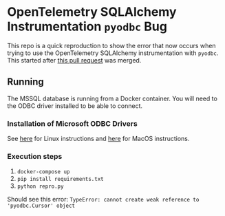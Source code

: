 # OpenTelemetry SQLAlchemy Instrumentation `pyodbc` Bug

This repo is a quick reproduction to show the error that now occurs when
trying to use the OpenTelemetry SQLAlchemy instrumentation with `pyodbc`.
This started after [this pull request][1] was merged.

## Running

The MSSQL database is running from a Docker container. You will need to the ODBC driver installed to be able to connect.

### Installation of Microsoft ODBC Drivers

See [here][2] for Linux instructions and [here][3] for MacOS instructions.

### Execution steps

1. `docker-compose up`
2. `pip install requirements.txt`
3. `python repro.py`

Should see this error: `TypeError: cannot create weak reference to 'pyodbc.Cursor' object`

[1]: https://github.com/open-telemetry/opentelemetry-python-contrib/pull/315
[2]: https://docs.microsoft.com/en-us/sql/connect/odbc/linux-mac/installing-the-microsoft-odbc-driver-for-sql-server?view=sql-server-ver15
[3]: https://docs.microsoft.com/en-us/sql/connect/odbc/linux-mac/install-microsoft-odbc-driver-sql-server-macos?view=sql-server-ver15